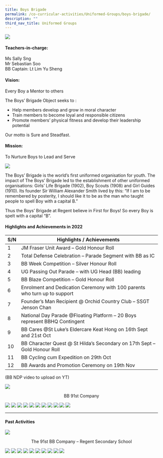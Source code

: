 ```yaml
---
title: Boys Brigade
permalink: /co-curricular-activities/Uniformed-Groups/boys-brigade/
description: ""
third_nav_title: Uniformed Groups
---
```

![](/images/CCA/Boys%20Brigade/BBBanner%20-%202023.jpg)

#### Teachers-in-charge:  
Ms Sally Sng  
Mr Sebastian Soo  
BB Captain: Lt Lim Yu Sheng

#### Vision:  
Every Boy a Mentor to others

The Boys’ Brigade Object seeks to :

*   Help members develop and grow in moral character
*   Train members to become loyal and responsible citizens
*   Promote members’ physical fitness and develop their leadership potential

Our motto is Sure and Steadfast.

#### Mission:  
To Nurture Boys to Lead and Serve

![](/images/CCA/2022%20Boys%20Brigade%20Fun.jpg)

The Boys’ Brigade is the world’s first uniformed organisation for youth. The impact of The Boys’ Brigade led to the establishment of other uniformed organisations: Girls’ Life Brigade (1902), Boy Scouts (1908) and Girl Guides (1910). Its founder Sir William Alexander Smith lived by this: “If I am to be remembered by posterity, I should like it to be as the man who taught people to spell Boy with a capital B.”

Thus the Boys’ Brigade at Regent believe in First for Boys! So every Boy is spelt with a capital “B”.

#### Highlights and Achievements in 2022

| S/N | Highlights / Achievements |
| -------- | -------- |
| 1     | JM Fraser Unit Award – Gold Honour Roll |
| 2     | Total Defense Celebration – Parade Segment with BB as IC |
| 3     | BB Week Competition – Silver Honour Roll |
| 4     | UG Passing Out Parade – with UG Head (BB) leading |
| 5     | BB Blaze Competition – Gold Honour Roll |
| 6     | Enrolment and Dedication Ceremony with 100 parents who turn up to support |
| 7     | Founder’s Man Recipient @ Orchid Country Club – SSGT Jenson Chan |
| 8     | National Day Parade @Floating Platform – 20 Boys represent BBHQ Contingent |
| 9     | BB Cares @St Luke’s Eldercare Keat Hong on 16th Sept and 21st Oct |
| 10     | BB Character Quest @ St Hilda’s Secondary on 17th Sept – Gold Honour Roll |
| 11     | BB Cycling cum Expedition on 29th Oct |
| 12     | BB Awards and Promotion Ceremony on 19th Nov |

(BB NDP video to upload on YT)

![](/images/CCA/Boys%20Brigade/BB%2091st%20Company.jpg)<center>BB 91st Company</center>


![](/images/BB%201.jpg)
![](/images/BB%202.jpg)
![](/images/BB%203.jpg)
![](/images/BB%204.jpg)
![](/images/BB%205.jpg)
![](/images/BB%206.jpg)
![](/images/BB%207.jpg)
![](/images/BB%208.jpg)
![](/images/BB%209.jpg)
![](/images/BB%2010.jpg)
![](/images/BB%2011.jpg)

---

#### Past Activities

![](/images/The-91st-BB-Company-1350x899.jpg)
<center>The 91st BB Company – Regent Secondary School</center>

![](/images/BB%2012.jpg)
![](/images/BB%2013.jpg)
![](/images/BB%2014.jpg)
![](/images/BB%2015.jpg)
![](/images/BB%2016.jpg)
![](/images/BB%2017.jpg)
![](/images/BB%2018.jpg)
![](/images/BB%2019.jpg)
![](/images/BB%2020.jpg)
![](/images/BB%2021.jpg)